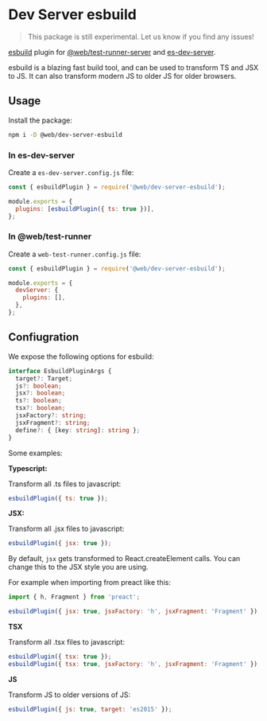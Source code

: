 # Dev Server esbuild

> This package is still experimental. Let us know if you find any issues!

[esbuild](https://github.com/evanw/esbuild) plugin for [@web/test-runner-server](https://www.npmjs.com/package/@web/test-runner-server) and [es-dev-server](https://www.npmjs.com/package/es-dev-server).

esbuild is a blazing fast build tool, and can be used to transform TS and JSX to JS. It can also transform modern JS to older JS for older browsers.

## Usage

Install the package:

```bash
npm i -D @web/dev-server-esbuild
```

### In es-dev-server

Create a `es-dev-server.config.js` file:

```js
const { esbuildPlugin } = require('@web/dev-server-esbuild');

module.exports = {
  plugins: [esbuildPlugin({ ts: true })],
};
```

### In @web/test-runner

Create a `web-test-runner.config.js` file:

```js
const { esbuildPlugin } = require('@web/dev-server-esbuild');

module.exports = {
  devServer: {
    plugins: [],
  },
};
```

## Confiugration

We expose the following options for esbuild:

```ts
interface EsbuildPluginArgs {
  target?: Target;
  js?: boolean;
  jsx?: boolean;
  ts?: boolean;
  tsx?: boolean;
  jsxFactory?: string;
  jsxFragment?: string;
  define?: { [key: string]: string };
}
```

Some examples:

**Typescript:**

Transform all .ts files to javascript:

```js
esbuildPlugin({ ts: true });
```

**JSX:**

Transform all .jsx files to javascript:

```js
esbuildPlugin({ jsx: true });
```

By default, `jsx` gets transformed to React.createElement calls. You can change this to the JSX style you are using.

For example when importing from preact like this:

```js
import { h, Fragment } from 'preact';
```

```js
esbuildPlugin({ jsx: true, jsxFactory: 'h', jsxFragment: 'Fragment' });
```

**TSX**

Transform all .tsx files to javascript:

```js
esbuildPlugin({ tsx: true });
esbuildPlugin({ tsx: true, jsxFactory: 'h', jsxFragment: 'Fragment' });
```

**JS**

Transform JS to older versions of JS:

```js
esbuildPlugin({ js: true, target: 'es2015' });
```
